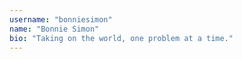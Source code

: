 ```yaml
---
username: "bonniesimon"
name: "Bonnie Simon"
bio: "Taking on the world, one problem at a time."
---
```

